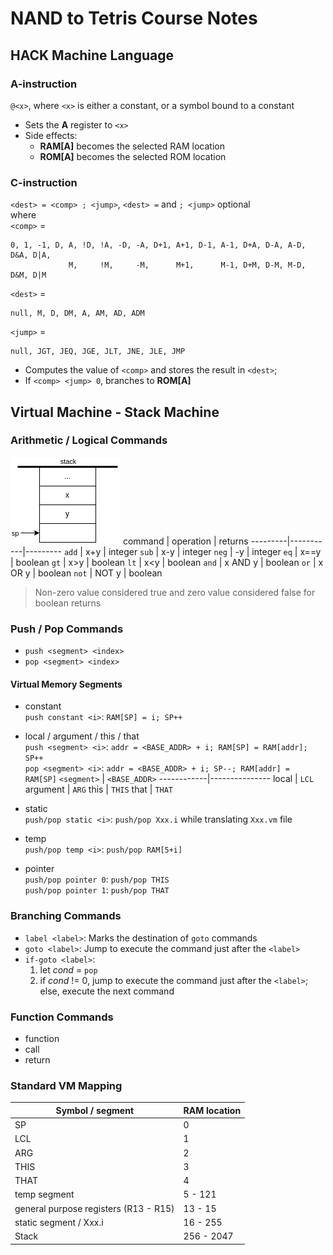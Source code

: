 # NAND to Tetris Course Notes

## HACK Machine Language
### A-instruction
`@<x>`, where `<x>` is either a constant, or a symbol bound to a constant
- Sets the **A** register to `<x>`
- Side effects:
  - **RAM[A]** becomes the selected RAM location
  - **ROM[A]** becomes the selected ROM location
### C-instruction 
`<dest> = <comp> ; <jump>`, `<dest> =` and `; <jump>` optional \
where \
`<comp>` = 
```
0, 1, -1, D, A, !D, !A, -D, -A, D+1, A+1, D-1, A-1, D+A, D-A, A-D, D&A, D|A,
             M,     !M,     -M,      M+1,      M-1, D+M, D-M, M-D, D&M, D|M 
```
`<dest>` =
```
null, M, D, DM, A, AM, AD, ADM
```
`<jump>` =
```
null, JGT, JEQ, JGE, JLT, JNE, JLE, JMP
```
- Computes the value of `<comp>` and stores the result in `<dest>`;
- If `<comp> <jump> 0`, branches to **ROM[A]**

## Virtual Machine - Stack Machine
### Arithmetic / Logical Commands
![image](diagrams/drawio-assets/stack-arthimetic-logical-cmds.png)
 command | operation | returns
---------|-----------|---------
 `add`    | x+y       | integer
 `sub`    | x-y       | integer
 `neg`    | -y        | integer
 `eq`     | x==y      | boolean
 `gt`     | x>y       | boolean
 `lt`     | x<y       | boolean
 `and`    | x AND y   | boolean
 `or`     | x OR y    | boolean
 `not`    | NOT y     | boolean
> Non-zero value considered true and zero value considered false for boolean returns

### Push / Pop Commands
- `push <segment> <index>`
- `pop <segment> <index>`

#### Virtual Memory Segments
- constant \
  `push constant <i>`: `RAM[SP] = i; SP++`

- local / argument / this / that \
  `push <segment> <i>`: `addr = <BASE_ADDR> + i; RAM[SP] = RAM[addr]; SP++` \
  `pop <segment> <i>`: `addr = <BASE_ADDR> + i; SP--; RAM[addr] = RAM[SP]`
  `<segment>` | `<BASE_ADDR>`
  ------------|---------------
   local      | `LCL`
   argument   | `ARG`
   this       | `THIS`
   that       | `THAT`

- static \
  `push/pop static <i>`: `push/pop Xxx.i` while translating `Xxx.vm` file

- temp \
  `push/pop temp <i>`: `push/pop RAM[5+i]`

- pointer \
  `push/pop pointer 0`: `push/pop THIS`\
  `push/pop pointer 1`: `push/pop THAT`

### Branching Commands
- `label <label>`: Marks the destination of `goto` commands
- `goto <label>`: Jump to execute the command just after the `<label>`
- `if-goto <label>`: 
  1. let *cond* = `pop`
  2. if *cond* != 0, jump to execute the command just after the `<label>`; else, execute the next command

### Function Commands
- function
- call
- return

### Standard VM Mapping
 Symbol / segment                      | RAM location
---------------------------------------|--------------
 SP                                    | 0
 LCL                                   | 1
 ARG                                   | 2
 THIS                                  | 3
 THAT                                  | 4
 temp segment                          | 5 - 121
 general purpose registers (R13 - R15) | 13 - 15
 static segment / Xxx.i                | 16 - 255
 Stack                                 | 256 - 2047
